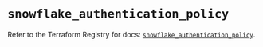# `snowflake_authentication_policy`

Refer to the Terraform Registry for docs: [`snowflake_authentication_policy`](https://registry.terraform.io/providers/snowflakedb/snowflake/2.1.1/docs/resources/authentication_policy).
